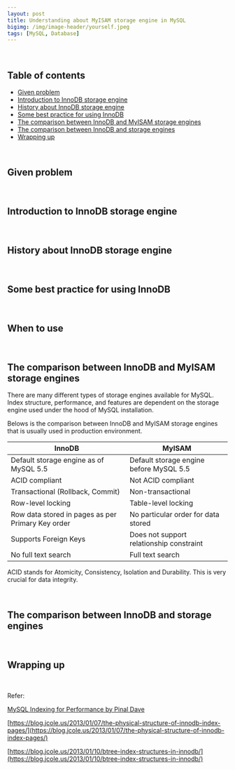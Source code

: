 ```yaml
---
layout: post
title: Understanding about MyISAM storage engine in MySQL
bigimg: /img/image-header/yourself.jpeg
tags: [MySQL, Database]
---
```





<br>

## Table of contents
- [Given problem](#given-problem)
- [Introduction to InnoDB storage engine](#introduction-to-innodb-storage-engine)
- [History about InnoDB storage engine](#history-about-innodb-storage-engine)
- [Some best practice for using InnoDB](#some-best-practice-for-using-innodb)
- [The comparison between InnoDB and MyISAM storage engines](#the-comparison-between-innodb-and-myisam-storage-engines)
- [The comparison between InnoDB and storage engines](#the-comparison-between-innodb-and-storage-engines)
- [Wrapping up](#wrapping-up)


<br>

## Given problem






<br>

## Introduction to InnoDB storage engine






<br>

## History about InnoDB storage engine






<br>

## Some best practice for using InnoDB






<br>

## When to use






<br>

## The comparison between InnoDB and MyISAM storage engines

There are many different types of storage engines available for MySQL. Index structure, performance, and features are dependent on the storage engine used under the hood of MySQL installation.

Belows is the comparison between InnoDB and MyISAM storage engines that is usually used in production environment.

|                   InnoDB                |                    MyISAM                   |
| --------------------------------------- | ------------------------------------------- |
| Default storage engine as of MySQL 5.5  | Default storage engine before MySQL 5.5     |
| ACID compliant                          | Not ACID compliant                          |
| Transactional (Rollback, Commit)        | Non-transactional                           |
| Row-level locking                       | Table-level locking                         |
| Row data stored in pages as per Primary Key order | No particular order for data stored |
| Supports Foreign Keys                   | Does not support relationship constraint    |
| No full text search                     | Full text search                            |

ACID stands for Atomicity, Consistency, Isolation and Durability. This is very crucial for data integrity.



<br>

## The comparison between InnoDB and storage engines






<br>

## Wrapping up




<br>

Refer:

[MySQL Indexing for Performance by Pinal Dave](https://app.pluralsight.com/library/courses/mysql-indexing-performance/table-of-contents)

[https://blog.jcole.us/2013/01/07/the-physical-structure-of-innodb-index-pages/](https://blog.jcole.us/2013/01/07/the-physical-structure-of-innodb-index-pages/)

[https://blog.jcole.us/2013/01/10/btree-index-structures-in-innodb/](https://blog.jcole.us/2013/01/10/btree-index-structures-in-innodb/)